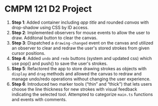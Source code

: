 # CMPM 121 D2 Project

1. **Step 1**: Added container including _app title_ and rounded _canvas_ with drop-shadow using CSS by ID access.
2. **Step 2**: Implemented observers for mouse events to allow the user to draw. Additonal button to clear the canvas.
3. **Step 3**: Dispatched a `drawing-changed` event on the canvas and utilized an observer to clear and redraw the user's stored strokes from given cursor positions.
4. **Step 4**: Added `undo` and `redo` buttons (system and updated css) which use pop() and push() to save the user's strokes.
5. **Step 5**: Refactored the app to store drawing strokes as objects with `display` and `drag` methods and allowed the canvas to redraw and manage undo/redo operations without changing the user experience.
6. **Step 6**: Introduced two marker tools (“thin” and “thick”) that lets users choose the line thickness for new strokes with visual feedback indicating the selected tool. Attempted to categorize `main.ts` functions and events with comments.
